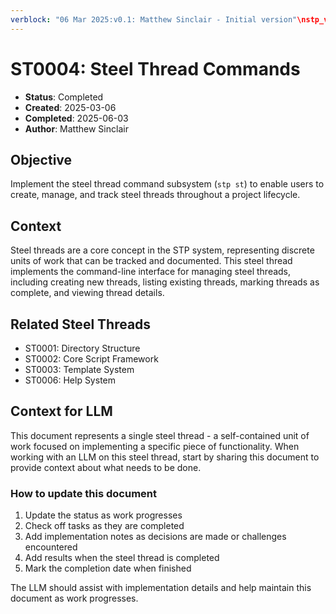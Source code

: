 ```yaml
---
verblock: "06 Mar 2025:v0.1: Matthew Sinclair - Initial version"\nstp_version: 1.2.1\nstatus: Completed\ncreated: 20250306\ncompleted: 20250603\n
---
```

# ST0004: Steel Thread Commands

- **Status**: Completed
- **Created**: 2025-03-06
- **Completed**: 2025-06-03
- **Author**: Matthew Sinclair

## Objective

Implement the steel thread command subsystem (`stp st`) to enable users to create, manage, and track steel threads throughout a project lifecycle.

## Context

Steel threads are a core concept in the STP system, representing discrete units of work that can be tracked and documented. This steel thread implements the command-line interface for managing steel threads, including creating new threads, listing existing threads, marking threads as complete, and viewing thread details.

## Related Steel Threads

- ST0001: Directory Structure
- ST0002: Core Script Framework
- ST0003: Template System
- ST0006: Help System

## Context for LLM

This document represents a single steel thread - a self-contained unit of work focused on implementing a specific piece of functionality. When working with an LLM on this steel thread, start by sharing this document to provide context about what needs to be done.

### How to update this document

1. Update the status as work progresses
2. Check off tasks as they are completed
3. Add implementation notes as decisions are made or challenges encountered
4. Add results when the steel thread is completed
5. Mark the completion date when finished

The LLM should assist with implementation details and help maintain this document as work progresses.
